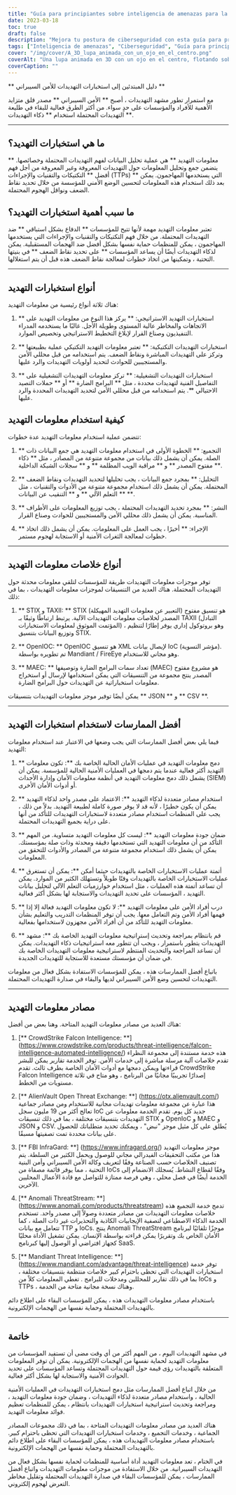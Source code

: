 ```yaml
---
title: "Guía para principiantes sobre inteligencia de amenazas para la ciberseguridad"
date: 2023-03-18
toc: true
draft: false
description: "Mejora tu postura de ciberseguridad con esta guía para principiantes sobre la inteligencia de amenazas y su importancia".
tags: ["Inteligencia de amenazas", "Ciberseguridad", "Guía para principiantes", "Tácticas", "Técnicas", "Procedimientos", "Análisis de datos", "Vulnerabilidades", "Operaciones de seguridad", "Aprendizaje automático", "Minería de datos", "Toma de decisiones", "Automatización", "Comunidad", "Monitorización de la Dark Web", "Registros internos de red", "Respuesta a incidentes", "Campañas de phishing", "Malware", "Planificación estratégica"].
cover: "/img/cover/A_3D_lupa_animada_con_un_ojo_en_el_centro.png"
coverAlt: "Una lupa animada en 3D con un ojo en el centro, flotando sobre un fondo de código binario".
coverCaption: ""
---
```


 ** دليل المبتدئين إلى استخبارات التهديدات للأمن السيبراني **
 
 مع استمرار تطور مشهد التهديدات ، أصبح ** الأمن السيبراني ** مصدر قلق متزايد الأهمية للأفراد والمؤسسات على حدٍ سواء. من أكثر الطرق فعالية للبقاء في طليعة التهديدات المحتملة استخدام ** ذكاء التهديدات **.
 
 _____
 
 ## ما هي استخبارات التهديد؟
 
 ** معلومات التهديد ** هي عملية تحليل البيانات لفهم التهديدات المحتملة وخصائصها. يتضمن جمع وتحليل المعلومات حول التهديدات المعروفة وغير المعروفة من أجل فهم أفضل ** التكتيكات والتقنيات والإجراءات (TTPs) ** التي يستخدمها المهاجمون. يمكن بعد ذلك استخدام هذه المعلومات لتحسين الوضع الأمني للمؤسسة من خلال تحديد نقاط الضعف ونواقل الهجوم المحتملة.
 
 ## ما سبب أهمية استخبارات التهديد؟
 
 تعتبر معلومات التهديد مهمة لأنها تتيح للمؤسسات ** الدفاع بشكل استباقي ** ضد التهديدات المحتملة. من خلال فهم التكتيكات والتقنيات والإجراءات التي يستخدمها المهاجمون ، يمكن للمنظمات حماية نفسها بشكل أفضل ضد الهجمات المستقبلية. يمكن لذكاء التهديدات أيضًا أن يساعد المؤسسات ** على تحديد نقاط الضعف ** في بنيتها التحتية ، وتمكينها من اتخاذ خطوات لمعالجة نقاط الضعف هذه قبل أن يتم استغلالها.
 
 _____
 
 ## أنواع استخبارات التهديد
 
 هناك ثلاثة أنواع رئيسية من معلومات التهديد:
 
 1. ** استخبارات التهديد الاستراتيجي: ** يركز هذا النوع من معلومات التهديد على الاتجاهات والمخاطر عالية المستوى وطويلة الأجل. غالبًا ما يستخدمه المدراء التنفيذيون وصناع القرار لإبلاغ التخطيط الاستراتيجي وتخصيص الموارد.
 
 2. ** استخبارات التهديدات التكتيكية: ** تعتبر معلومات التهديد التكتيكي عملية بطبيعتها وتركز على التهديدات المباشرة ونقاط الضعف. يتم استخدامه من قبل محللي الأمن والمستجيبين للحوادث لتحديد أولويات التهديدات والرد عليها.
 
 3. ** استخبارات التهديدات التشغيلية: ** تركز معلومات التهديدات التشغيلية على التفاصيل الفنية لتهديدات محددة ، مثل ** البرامج الضارة ** أو ** حملات التصيد الاحتيالي **. يتم استخدامه من قبل محللي الأمن لتحديد التهديدات المحددة والرد عليها.
 
 ## كيفية استخدام معلومات التهديد
 
 تتضمن عملية استخدام معلومات التهديد عدة خطوات:
 
 1. ** التجميع: ** الخطوة الأولى في استخدام معلومات التهديد هي جمع البيانات ذات الصلة. يمكن أن يشمل ذلك بيانات من مجموعة متنوعة من المصادر ، مثل ** ذكاء مفتوح المصدر ** و ** مراقبة الويب المظلمة ** و ** سجلات الشبكة الداخلية **.
 
 2. ** التحليل: ** بمجرد جمع البيانات ، يجب تحليلها لتحديد التهديدات ونقاط الضعف المحتملة. يمكن أن يشمل ذلك استخدام مجموعة متنوعة من الأدوات والتقنيات ، مثل ** التعلم الآلي ** و ** التنقيب عن البيانات **.
 
 3. ** النشر: ** بمجرد تحديد التهديدات المحتملة ، يجب توزيع المعلومات على الأطراف المناسبة. يمكن أن يشمل ذلك محللي الأمن والمستجيبين للحوادث وصناع القرار.
 
 4. ** الإجراء: ** أخيرًا ، يجب العمل على المعلومات. يمكن أن يشمل ذلك اتخاذ خطوات لمعالجة الثغرات الأمنية أو الاستجابة لهجوم مستمر.
 
 _____
 
 ## أنواع خلاصات معلومات التهديد
 
 توفر موجزات معلومات التهديدات طريقة للمؤسسات لتلقي معلومات محدثة حول التهديدات المحتملة. هناك العديد من التنسيقات لموجزات معلومات التهديدات ، بما في ذلك:
 
 1. ** STIX و TAXII: ** STIX (التعبير عن معلومات التهديد المهيكلة) هو تنسيق مفتوح المصدر لخلاصات معلومات التهديدات الآلية. يرتبط ارتباطًا وثيقًا بـ TAXII (التبادل المؤتمت الموثوق لمعلومات الاستخبارات) ، وهو بروتوكول إداري يوفر إطارًا لتنظيم وتوزيع البيانات بتنسيق STIX.
 
 2. ** OpenIOC: ** OpenIOC هو تنسيق XML لإيصال بيانات IoC (مؤشر التسوية). تم تطويره بواسطة Mandiant / FireEye وهو مجاني للاستخدام.
 
 3. ** MAEC: ** تعداد سمات البرامج الضارة وتوصيفها (MAEC) هو مشروع مفتوح المصدر ينتج مجموعة من التنسيقات التي يمكن استخدامها لإرسال أو استخراج معلومات استخباراتية عن التهديدات حول البرامج الضارة.
 
 يمكن أيضًا توفير موجز معلومات التهديدات بتنسيقات ** JSON ** و ** CSV **.
 
 _____
 
 ## أفضل الممارسات لاستخدام استخبارات التهديد
 
 فيما يلي بعض أفضل الممارسات التي يجب وضعها في الاعتبار عند استخدام معلومات التهديد:
 
 1. ** دمج معلومات التهديد في عمليات الأمان الحالية الخاصة بك **: تكون معلومات التهديد أكثر فعالية عندما يتم دمجها في العمليات الأمنية الحالية للمؤسسة. يمكن أن يشمل ذلك دمج معلومات التهديد في أنظمة معلومات الأمان وإدارة الأحداث (SIEM) أو أدوات الأمان الأخرى.
 
 2. ** استخدام مصادر متعددة لذكاء التهديد **: الاعتماد على مصدر واحد لذكاء التهديد يمكن أن يكون خطيرًا ، لأنه قد لا يوفر صورة كاملة لطبيعة التهديد. بدلاً من ذلك ، يجب على المنظمات استخدام مصادر متعددة لاستخبارات التهديدات للتأكد من أنها على دراية بجميع التهديدات المحتملة.
 
 3. ** ضمان جودة معلومات التهديد **: ليست كل معلومات التهديد متساوية. من المهم التأكد من أن معلومات التهديد التي تستخدمها دقيقة ومحدثة وذات صلة بمؤسستك. يمكن أن يشمل ذلك استخدام مجموعة متنوعة من المصادر والأدوات للتحقق من المعلومات.
 
 4. ** أتمتة عمليات الاستخبارات الخاصة بالتهديدات حيثما أمكن **: يمكن أن تستغرق عمليات الاستخبارات الخاصة بالتهديدات وقتًا طويلاً وتستهلك الكثير من الموارد. يمكن أن تساعد أتمتة هذه العمليات ، مثل استخدام خوارزميات التعلم الآلي لتحليل بيانات التهديد ، المؤسسات على تحديد التهديدات والاستجابة لها بشكل أكثر فعالية.
 
 5. ** درب أفراد الأمن على معلومات التهديد **: لا تكون معلومات التهديد فعالة إلا إذا فهمها أفراد الأمن وتم التعامل معها. يجب أن توفر المنظمات التدريب والتعليم بشأن معلومات التهديد للتأكد من أن أفراد الأمن مجهزون لاستخدامها بفعالية.
 
 6. ** قم بانتظام بمراجعة وتحديث إستراتيجية معلومات التهديد الخاصة بك **: مشهد التهديدات يتطور باستمرار ، ويجب أن تتطور معه استراتيجيات ذكاء التهديدات. يمكن أن تساعد المراجعة والتحديث المنتظم لاستراتيجية معلومات التهديدات الخاصة بك في ضمان أن مؤسستك مستعدة للاستجابة للتهديدات الجديدة.
 
 باتباع أفضل الممارسات هذه ، يمكن للمؤسسات الاستفادة بشكل فعال من معلومات التهديدات لتحسين وضع الأمن السيبراني لديها والبقاء في صدارة التهديدات المحتملة.
 
 _____
 
 ## مصادر معلومات التهديد
 
 هناك العديد من مصادر معلومات التهديد المتاحة. وهنا بعض من أفضل:
 
 1. [** CrowdStrike Falcon Intelligence: **] (https://www.crowdstrike.com/products/threat-intelligence/falcon-intelligence-automated-intelligence/) هذه خدمة مستندة إلى مجموعة النظراء تقدم خلاصات آلية مرسلة مباشرة إلى خدمات الأمن. توفر الخدمة تقارير يمكن للبشر قراءتها ويمكن دمجها مع أدوات الأمان الخاصة بطرف ثالث. تقدم CrowdStrike Falcon Intelligence إصدارًا تجريبيًا مجانيًا من البرنامج ، وهو متاح في ثلاثة مستويات من الخطط.
 
 2. [** AlienVault Open Threat Exchange: **] (https://otx.alienvault.com/) هذا عبارة عن مجموعة معلومات تهديدات مجانية للاستخدام ومن مصادر جماعية تعالج أكثر من 19 مليون سجل IoC جديد كل يوم. تقدم الخدمة معلومات عن التهديدات بتنسيقات مختلفة ، بما في ذلك تنسيقات STIX و OpenIoC و MAEC و JSON و CSV. يُطلق على كل مثيل موجز "نبض" ، ويمكنك تحديد متطلباتك للحصول على بيانات محددة تمت تصفيتها مسبقًا.
 
 3. [** FBI InfraGard: **] (https://www.infragard.org/) موجز معلومات التهديد هذا من مكتب التحقيقات الفيدرالي مجاني للوصول ويحمل الكثير من السلطة. يتم تصنيف الخلاصات حسب الصناعة وفقًا لتعريف وكالة الأمن السيبراني وأمن البنية التحتية ، مما يوفر قائمة مصفاة من IoCs وفقًا لقطاع النشاط. يُسجلك الانضمام إلى الخدمة أيضًا في فصل محلي ، وهي فرصة ممتازة للتواصل مع قادة الأعمال المحليين الآخرين.
 
 4. [** Anomali ThreatStream: **] (https://www.anomali.com/products/threatstream) تدمج خدمة التجميع هذه خلاصات معلومات التهديدات من مصادر متعددة وصولاً إلى مصدر واحد. تستخدم الخدمة الذكاء الاصطناعي لتصفية الإيجابيات الكاذبة والتحذيرات غير ذات الصلة ، كما تتعامل مع بيانات TTP و IoCs. ينتج Anomali ThreatStream موجزًا تلقائيًا لبرنامج الأمان الخاص بك وتقريرًا يمكن قراءته بواسطة الإنسان. يمكن تشغيل الأداة محليًا كجهاز افتراضي أو الوصول إليها كبرنامج SaaS.
 
 5. [** Mandiant Threat Intelligence: **] (https://www.mandiant.com/advantage/threat-intelligence) توفر خدمة استخبارات التهديدات التي تحظى باحترام كبير خلاصات منتظمة بتنسيقات مختلفة ، بما في ذلك تقارير للمحللين ومدخلات للبرامج . تغطي المعلومات كلاً من IoCs و TTPs ، وهناك نسخة مجانية متاحة من الخدمة.
 
 باستخدام مصادر معلومات التهديدات هذه ، يمكن للمؤسسات البقاء على اطلاع دائم بالتهديدات المحتملة وحماية نفسها من الهجمات الإلكترونية.
 
 _____
 
 ## خاتمة
 في مشهد التهديدات اليوم ، من المهم أكثر من أي وقت مضى أن تستفيد المؤسسات من معلومات التهديد لحماية نفسها من الهجمات الإلكترونية. يمكن أن توفر المعلومات المتعلقة بالتهديدات رؤى قيمة حول التهديدات المحتملة وتساعد المؤسسات على تحديد الحوادث الأمنية والاستجابة لها بشكل أكثر فعالية.
 
 من خلال اتباع أفضل الممارسات مثل دمج استخبارات التهديدات في العمليات الأمنية الحالية ، واستخدام مصادر متعددة لذكاء التهديدات ، وضمان جودة معلومات التهديد ، ومراجعة وتحديث استراتيجية استخبارات التهديدات بانتظام ، يمكن للمنظمات تعظيم فوائد معلومات التهديد.
 
 هناك العديد من مصادر معلومات التهديدات المتاحة ، بما في ذلك مجموعات المصادر الجماعية ، وخدمات التجميع ، وخدمات استخبارات التهديدات التي تحظى باحترام كبير. باستخدام مصادر معلومات التهديدات هذه ، يمكن للمؤسسات البقاء على اطلاع دائم بالتهديدات المحتملة وحماية نفسها من الهجمات الإلكترونية.
 
 في الختام ، تعد معلومات التهديد أداة أساسية للمنظمات لحماية نفسها بشكل فعال من التهديدات السيبرانية. من خلال الاستفادة من موجزات معلومات التهديدات واتباع أفضل الممارسات ، يمكن للمؤسسات البقاء في صدارة التهديدات المحتملة وتقليل مخاطر التعرض لهجوم إلكتروني.